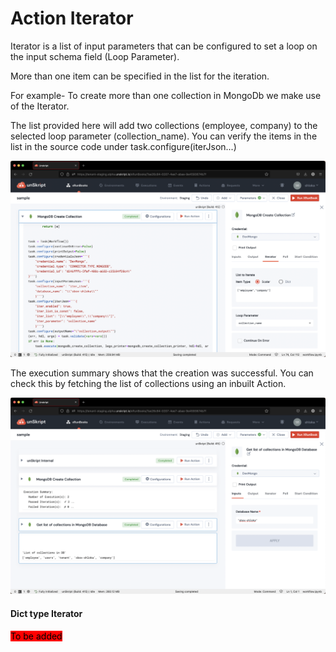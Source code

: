 # Action Iterator

Iterator is a list of input parameters that can be configured to set a loop on the input schema field (Loop Parameter).

More than one item can be specified in the list for the iteration.&#x20;

For example- To create more than one collection in MongoDb we make use of the Iterator.

The list provided here will add two collections (employee, company) to the selected loop parameter (collection\_name). You can verify the items in the list in the source code under task.configure(iterJson...)

![](<../../../.gitbook/assets/Screenshot 2022-08-05 at 3.28.18 PM.png>)

The execution summary shows that the creation was successful. You can check this by fetching the list of collections using an inbuilt Action.&#x20;

![](<../../../.gitbook/assets/Screenshot 2022-08-05 at 3.18.05 PM.png>)

#### Dict type Iterator

<mark style="background-color:red;">To be added</mark>
